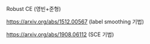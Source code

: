 Robust CE (영빈+준형)



https://arxiv.org/abs/1512.00567 (label smoothing 기법)

https://arxiv.org/abs/1908.06112 (SCE 기법)

